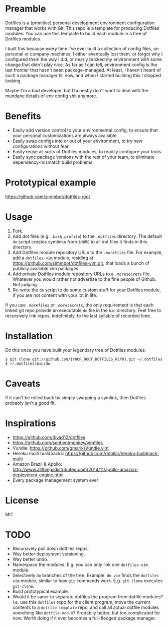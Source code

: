 # Preamble

Dotfiles is a (primitive) personal development environment configuration manager that works with Git.
This repo is a template for producing Dotfiles modules.
You can use this template to build each module in a tree of Dotfiles modules.

I built this because every time I've ever built a collection of config files, on personal or company machines, I either
eventually lost them, or forgot why I configured them the way I did, or nearly bricked my environment with some change that didn't
play nice. As far as I can tell, environment config is the last frontier that hasn't been package-managed.
At least, I haven't heard of such a package manager till now, and when I started building this I stopped looking.

Maybe I'm a bad developer, but I honestly don't want to deal with the mundane details of env config shit anymore.

# Benefits

* Easily add version control to your environmental config, to ensure that your personal customizations are always available.
* Easily swap configs into or out of your environment, to try new configurations without fear.
* Easily reuse all sorts of Dotfiles modules, to readily configure your tools.
* Easily sync package versions with the rest of your team, to eliminate dependency-mismatch build problems.

# Prototypical example

https://github.com/simmbot/dotfiles-root

# Usage

1. Fork.
2. Add dot files (e.g. ```.bash_profile```) to the ```.dotfiles``` directory. The default ```do``` script creates symlinks from ```$HOME``` to all dot files it finds in this directory.
3. Add Dotfiles module repository URLs to the ```.morefiles``` file. For example, add a ```dotfiles-vim``` module, residing at https://github.com/simmbot/dotfiles-vim.git, that loads a bunch of publicly available vim packages.
4. Add private Dotfiles module repository URLs to a ```.moresecrets``` file. Whatever you would rather not advertise to the fine people of Github. Not judging.
5. Re-write the ```do``` script to do some custom stuff for your Dotfiles module, if you are not content with your lot in life.

If you use ```.morefiles``` or ```.moresecrets```, the only requirement is that each linked git repo provide
an executable ```do``` file in the ```bin``` directory. Feel free to recursively link repos, indefinitely, to the last syllable of recorded time.

# Installation

Do this once you have built your legendary tree of Dotfiles modules.
```
$ git clone git://github.com/{YOUR_ROOT_DOTFILES_REPO}.git ~/.dotfiles
$ ~/.dotfiles/bin/do
```
# Caveats

If it can't be rolled back by simply swapping a symlink, then Dotfiles probably isn't a good fit.

# Inspirations

* https://github.com/divad12/dotfiles
* https://github.com/sentientmonkey/vimfiles
* Vundle: https://github.com/gmarik/Vundle.vim
* Heroku multi buildpacks: https://github.com/ddollar/heroku-buildpack-multi
* Amazon Brazil & Apollo: http://www.allthingsdistributed.com/2014/11/apollo-amazon-deployment-engine.html
* Every package management system ever

# License

MIT

# TODO

* Recursively pull down dotfiles repos.
* Way better deployment versioning.
* Way better undo.
* Namespace the modules. E.g. you can only link one ```dotfiles-vim``` module.
* Selectively ```do``` branches of the tree. Example: ```do vim``` finds the ```dotfiles-vim``` module, similar to how ```git``` commands work. E.g. ```git clone``` executes ```git-clone```.
* Build prototypical example.
* Would it be saner to separate dotfiles the program from dotfile modules? I.e. use this ```dotfiles``` repo for the client program, move the current contents to a ```dotfile-template``` repo, and call all actual dotfile modules something like ```dotfile-mod-X```? Probabily better, but too complicated for now. Worth doing if it ever becomes a full-fledged package manager.

